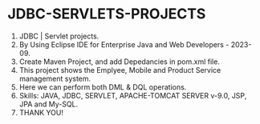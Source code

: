 # JDBC-SERVLETS-PROJECTS
1. JDBC | Servlet projects.
2. By Using Eclipse IDE for Enterprise Java and Web Developers - 2023-09.
3. Create Maven Project, and add Depedancies in pom.xml file.
4. This project shows the Emplyee, Mobile and Product Service management system.
5. Here we can perform both DML & DQL operations.
6. Skills: JAVA, JDBC, SERVLET, APACHE-TOMCAT SERVER v-9.0, JSP, JPA and My-SQL.
7. THANK YOU!         
